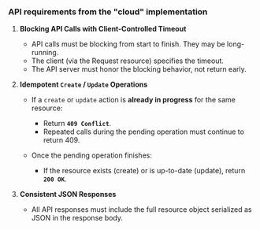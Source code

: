 ### API requirements from the "cloud" implementation

1. **Blocking API Calls with Client-Controlled Timeout**

   * API calls must be blocking from start to finish. They may be long-running.
   * The client (via the Request resource) specifies the timeout.
   * The API server must honor the blocking behavior, not return early.

2. **Idempotent `Create` / `Update` Operations**

   * If a `create` or `update` action is **already in progress** for the same resource:

     * Return **`409 Conflict`**.
     * Repeated calls during the pending operation must continue to return 409.
   * Once the pending operation finishes:

     * If the resource exists (create) or is up-to-date (update), return **`200 OK`**.

3. **Consistent JSON Responses**

   * All API responses must include the full resource object serialized as JSON in the response body.